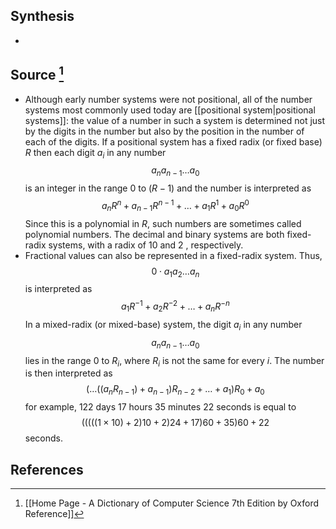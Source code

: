 ## Synthesis
- 
## Source [^1]
- Although early number systems were not positional, all of the number systems most commonly used today are [[positional system|positional systems]]: the value of a number in such a system is determined not just by the digits in the number but also by the position in the number of each of the digits. If a positional system has a fixed radix (or fixed base) $R$ then each digit $a_{i}$ in any number$$a_{n} a_{n-1} \ldots a_{0}$$is an integer in the range 0 to $(R-1)$ and the number is interpreted as$$a_{n} R^{n}+a_{n-1} R^{n-1}+\ldots+a_{1} R^{1}+a_{0} R^{0}$$Since this is a polynomial in $R$, such numbers are sometimes called polynomial numbers. The decimal and binary systems are both fixed-radix systems, with a radix of 10 and 2 , respectively.
- Fractional values can also be represented in a fixed-radix system. Thus,$$0 \cdot a_{1} a_{2} \ldots a_{n}$$is interpreted as$$a_{1} R^{-1}+a_{2} R^{-2}+\ldots+a_{n} R^{-n}$$In a mixed-radix (or mixed-base) system, the digit $a_{i}$ in any number$$a_{n} a_{n-1} \ldots a_{0}$$lies in the range 0 to $R_{i}$, where $R_{i}$ is not the same for every $i$. The number is then interpreted as$$\left(\ldots\left(\left(a_{n} R_{n-1}\right)+a_{n-1}\right) R_{n-2}+\ldots+a_{1}\right) R_{0}+a_{0}$$for example, 122 days 17 hours 35 minutes 22 seconds is equal to$$(((((1 \times 10)+2) 10+2) 24+17) 60+35) 60+22$$seconds.
## References

[^1]: [[Home Page - A Dictionary of Computer Science 7th Edition by Oxford Reference]]